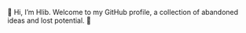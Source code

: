 👋 Hi, I’m Hlib. Welcome to my GitHub profile, a collection of abandoned ideas and lost potential. 👋
